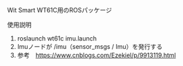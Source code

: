
Wit Smart WT61C用のROSパッケージ

使用説明

1. roslaunch wt61c imu.launch
2. Imuノードが /imu（sensor_msgs / Imu）を発行する
3. 参考　https://www.cnblogs.com/Ezekiel/p/9913119.html



